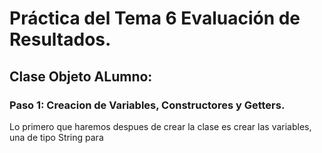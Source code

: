 # Práctica del Tema 6 Evaluación de Resultados.
## Clase Objeto ALumno:
### Paso 1: Creacion de Variables, Constructores y Getters.
Lo primero que haremos despues de crear la clase es crear las variables, una de tipo String para 
